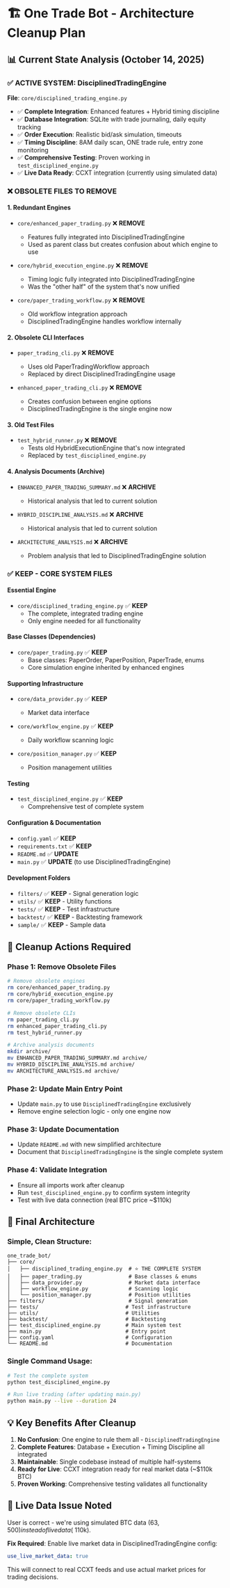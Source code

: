 # 🏗️ One Trade Bot - Architecture Cleanup Plan

## 📊 **Current State Analysis (October 14, 2025)**

### ✅ **ACTIVE SYSTEM: DisciplinedTradingEngine**
**File**: `core/disciplined_trading_engine.py`
- ✅ **Complete Integration**: Enhanced features + Hybrid timing discipline
- ✅ **Database Integration**: SQLite with trade journaling, daily equity tracking
- ✅ **Order Execution**: Realistic bid/ask simulation, timeouts
- ✅ **Timing Discipline**: 8AM daily scan, ONE trade rule, entry zone monitoring
- ✅ **Comprehensive Testing**: Proven working in `test_disciplined_engine.py`
- ✅ **Live Data Ready**: CCXT integration (currently using simulated data)

### ❌ **OBSOLETE FILES TO REMOVE**

#### **1. Redundant Engines**
- `core/enhanced_paper_trading.py` ❌ **REMOVE**
  - Features fully integrated into DisciplinedTradingEngine
  - Used as parent class but creates confusion about which engine to use
  
- `core/hybrid_execution_engine.py` ❌ **REMOVE** 
  - Timing logic fully integrated into DisciplinedTradingEngine
  - Was the "other half" of the system that's now unified

- `core/paper_trading_workflow.py` ❌ **REMOVE**
  - Old workflow integration approach
  - DisciplinedTradingEngine handles workflow internally
  
#### **2. Obsolete CLI Interfaces**
- `paper_trading_cli.py` ❌ **REMOVE**
  - Uses old PaperTradingWorkflow approach
  - Replaced by direct DisciplinedTradingEngine usage
  
- `enhanced_paper_trading_cli.py` ❌ **REMOVE** 
  - Creates confusion between engine options
  - DisciplinedTradingEngine is the single engine now

#### **3. Old Test Files**
- `test_hybrid_runner.py` ❌ **REMOVE**
  - Tests old HybridExecutionEngine that's now integrated
  - Replaced by `test_disciplined_engine.py`

#### **4. Analysis Documents (Archive)**
- `ENHANCED_PAPER_TRADING_SUMMARY.md` ❌ **ARCHIVE**
  - Historical analysis that led to current solution
  
- `HYBRID_DISCIPLINE_ANALYSIS.md` ❌ **ARCHIVE**
  - Historical analysis that led to current solution
  
- `ARCHITECTURE_ANALYSIS.md` ❌ **ARCHIVE**
  - Problem analysis that led to DisciplinedTradingEngine solution

### ✅ **KEEP - CORE SYSTEM FILES**

#### **Essential Engine**
- `core/disciplined_trading_engine.py` ✅ **KEEP**
  - The complete, integrated trading engine
  - Only engine needed for all functionality

#### **Base Classes (Dependencies)**
- `core/paper_trading.py` ✅ **KEEP**
  - Base classes: PaperOrder, PaperPosition, PaperTrade, enums
  - Core simulation engine inherited by enhanced engines
  
#### **Supporting Infrastructure** 
- `core/data_provider.py` ✅ **KEEP**
  - Market data interface
  
- `core/workflow_engine.py` ✅ **KEEP**
  - Daily workflow scanning logic
  
- `core/position_manager.py` ✅ **KEEP**
  - Position management utilities

#### **Testing**
- `test_disciplined_engine.py` ✅ **KEEP**
  - Comprehensive test of complete system

#### **Configuration & Documentation**
- `config.yaml` ✅ **KEEP**
- `requirements.txt` ✅ **KEEP** 
- `README.md` ✅ **UPDATE**
- `main.py` ✅ **UPDATE** (to use DisciplinedTradingEngine)

#### **Development Folders**
- `filters/` ✅ **KEEP** - Signal generation logic
- `utils/` ✅ **KEEP** - Utility functions
- `tests/` ✅ **KEEP** - Test infrastructure
- `backtest/` ✅ **KEEP** - Backtesting framework
- `sample/` ✅ **KEEP** - Sample data

## 🧹 **Cleanup Actions Required**

### **Phase 1: Remove Obsolete Files**
```bash
# Remove obsolete engines
rm core/enhanced_paper_trading.py
rm core/hybrid_execution_engine.py  
rm core/paper_trading_workflow.py

# Remove obsolete CLIs
rm paper_trading_cli.py
rm enhanced_paper_trading_cli.py
rm test_hybrid_runner.py

# Archive analysis documents
mkdir archive/
mv ENHANCED_PAPER_TRADING_SUMMARY.md archive/
mv HYBRID_DISCIPLINE_ANALYSIS.md archive/
mv ARCHITECTURE_ANALYSIS.md archive/
```

### **Phase 2: Update Main Entry Point**
- Update `main.py` to use `DisciplinedTradingEngine` exclusively
- Remove engine selection logic - only one engine now

### **Phase 3: Update Documentation**
- Update `README.md` with new simplified architecture
- Document that `DisciplinedTradingEngine` is the single complete system

### **Phase 4: Validate Integration**
- Ensure all imports work after cleanup
- Run `test_disciplined_engine.py` to confirm system integrity
- Test with live data connection (real BTC price ~$110k)

## 🎯 **Final Architecture**

### **Simple, Clean Structure:**
```
one_trade_bot/
├── core/
│   ├── disciplined_trading_engine.py  # ⭐ THE COMPLETE SYSTEM
│   ├── paper_trading.py               # Base classes & enums
│   ├── data_provider.py               # Market data interface  
│   ├── workflow_engine.py             # Scanning logic
│   └── position_manager.py            # Position utilities
├── filters/                           # Signal generation
├── tests/                            # Test infrastructure
├── utils/                            # Utilities
├── backtest/                         # Backtesting
├── test_disciplined_engine.py        # Main system test
├── main.py                           # Entry point
├── config.yaml                       # Configuration
└── README.md                         # Documentation
```

### **Single Command Usage:**
```bash
# Test the complete system
python test_disciplined_engine.py

# Run live trading (after updating main.py)
python main.py --live --duration 24
```

## 💡 **Key Benefits After Cleanup**

1. **No Confusion**: One engine to rule them all - `DisciplinedTradingEngine`
2. **Complete Features**: Database + Execution + Timing Discipline all integrated
3. **Maintainable**: Single codebase instead of multiple half-systems
4. **Ready for Live**: CCXT integration ready for real market data (~$110k BTC)
5. **Proven Working**: Comprehensive testing validates all functionality

## 🚨 **Live Data Issue Noted**

User is correct - we're using simulated BTC data ($63,500) instead of live data (~$110k). 

**Fix Required**: Enable live market data in DisciplinedTradingEngine config:
```yaml
use_live_market_data: true
```

This will connect to real CCXT feeds and use actual market prices for trading decisions.